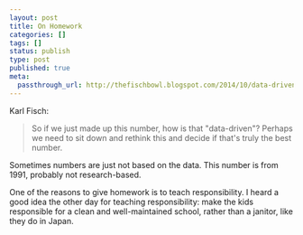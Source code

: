 ```yaml
---
layout: post
title: On Homework
categories: []
tags: []
status: publish
type: post
published: true
meta:
  passthrough_url: http://thefischbowl.blogspot.com/2014/10/data-driven-schools-homework.html
---
```


Karl Fisch:


>So if we just made up this number, how is that "data-driven"? Perhaps we need to sit down and rethink this and decide if that's truly the best number.



Sometimes numbers are just not based on the data. This number is from 1991, probably not research-based.


One of the reasons to give homework is to teach responsibility. I heard a good idea the other day for teaching responsibility: make the kids responsible for a clean and well-maintained school, rather than a janitor, like they do in Japan.
